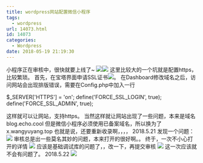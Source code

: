```yaml
---
title: wordpress网站配置微信小程序
tags:
  - wordpress
url: 14073.html
id: 14073
categories:
  - Wordpress
date: 2018-05-19 21:19:30
---
```


小程序正在审核中，很快就要上线了~ ![](http://blog.echo.cool/wp-content/uploads/2018/05/wordpress网站配置微信小程序.jpg)![](http://blog.echo.cool/wp-content/uploads/2018/05/wordpress网站配置微信小程序-1.jpg) 这里比较大的一个坑就是配置https，比较繁琐。 首先，在宝塔界面申请SSL证书![](http://blog.echo.cool/wp-content/uploads/2018/05/wordpress网站配置微信小程序-2.jpg)。 在Dashboard修改域名之后，访问网站会出现排版错误，需要在Config.php中加入一行

$_SERVER\['HTTPS'\] = 'on';
define('FORCE\_SSL\_LOGIN', true);
define('FORCE\_SSL\_ADMIN', true);

这样就可以让网站，支持https。 当然这样就让网站出现了一些问题，本来是域名 blog.echo.cool 但是微信小程序必须使用已备案域名，所以换为了x.wangyuyang.top 也就是说，还要重新收录啊，，，， 2018.5.21 发现一个问题： ![](http://blog.echo.cool/wp-content/uploads/2018/05/wordpress网站配置微信小程序-3.jpg) 审核总是出一些莫名其妙的问题，本来打开的很好啊。。 终于，一次不小心打开的详情 ![](http://blog.echo.cool/wp-content/uploads/2018/05/wordpress网站配置微信小程序-4.jpg) 应该是基础调试库的问题了，，改一下，再提交审核 ![](http://blog.echo.cool/wp-content/uploads/2018/05/wordpress网站配置微信小程序-5.jpg) 这一次应该就不会有问题了。 2018.5.22 ![](http://blog.echo.cool/wp-content/uploads/2018/05/wordpress网站配置微信小程序.png)
